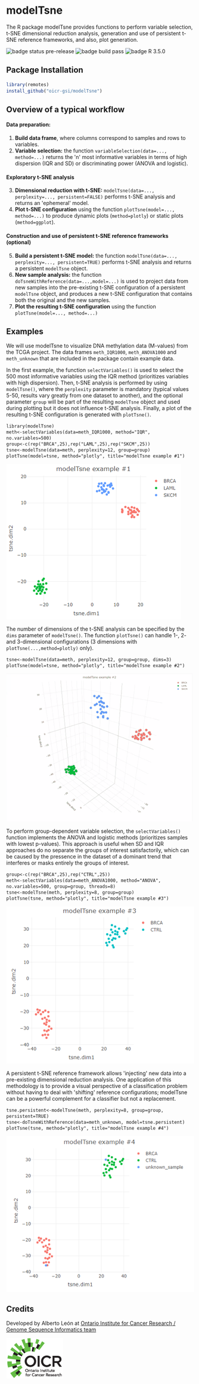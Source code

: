 # modelTsne
The R package modelTsne provides functions to perform variable selection, t-SNE dimensional reduction analysis, 
generation and use of persistent t-SNE reference frameworks, and also, plot generation.

![badge status pre-release](https://img.shields.io/badge/version-v0.99.0-orange.svg)
![badge build pass](https://img.shields.io/badge/build-passing-brightgreen.svg)
![badge R 3.5.0](https://img.shields.io/badge/R->%3D%203.5.0-blue.svg)

## Package Installation

```r
library(remotes)
install_github("oicr-gsi/modelTsne")
```

## Overview of a typical workflow

#### Data preparation:
  1) **Build data frame**, where columns correspond to samples and rows to variables.
  2) **Variable selection:** the function `variableSelection(data=..., method=...)` returns the 'n' most informative variables in terms of high dispersion (IQR and SD) or discriminating power (ANOVA and logistic).
  
#### Exploratory t-SNE analysis
  3) **Dimensional reduction with t-SNE:** `modelTsne(data=..., perplexity=..., persistent=FALSE)` performs t-SNE analysis and returns an 'ephemeral' model.
  4) **Plot t-SNE configuration** using the function `plotTsne(model=..., method=...)` to produce dynamic plots (`method=plotly`) or static plots (`method=ggplot`). 

#### Construction and use of persistent t-SNE reference frameworks (optional)
  5) **Build a persistent t-SNE model:** the function `modelTsne(data=..., perplexity=..., persistent=TRUE)` performs t-SNE analysis and returns a persistent `modelTsne` object.
  6) **New sample analysis:** the function `doTsneWithReference(data=...,model=...)` is used to project data from new samples into the pre-existing t-SNE configuration of a persistent `modelTsne` object, and produces a new t-SNE configuration that contains both the original and the new samples.
  7) **Plot the resulting t-SNE configuration** using the function `plotTsne(model=..., method=...)`

## Examples

We will use modelTsne to visualize DNA methylation data (M-values) from the TCGA project. The data frames `meth_IQR1000`, `meth_ANOVA1000` and `meth_unknown` that are included in the package contain example data.

In the first example, the function `selectVariables()` is used to select the 500 most informative variables using the IQR method (prioritizes variables with high dispersion). Then, t-SNE analysis is performed by using `modelTsne()`, where the `perplexity` parameter is mandatory (typical values 5-50, results vary greatly from one dataset to another), and the optional parameter `group` will be part of the resulting `modelTsne` object and used during plotting but it does not influence t-SNE analysis. Finally, a plot of the resulting t-SNE configuration is generated with `plotTsne()`.
```
library(modelTsne)
meth<-selectVariables(data=meth_IQR1000, method="IQR", no.variables=500)
group<-c(rep("BRCA",25),rep("LAML",25),rep("SKCM",25))
tsne<-modelTsne(data=meth, perplexity=12, group=group)
plotTsne(model=tsne, method="plotly", title="modelTsne example #1")
```
![plot modelTsne example 1](vignettes/plot_modelTsne_example_1.png)

The number of dimensions of the t-SNE analysis can be specified by the `dims` parameter of `modelTsne()`. The function `plotTsne()` can handle 1-, 2- and 3-dimensional configurations (3 dimensions with `plotTsne(...,method=plotly)` only).
```
tsne<-modelTsne(data=meth, perplexity=12, group=group, dims=3)
plotTsne(model=tsne, method="plotly", title="modelTsne example #2")
```
![plot modelTsne example 2](vignettes/plot_modelTsne_example_2.gif)

To perform group-dependent variable selection, the `selectVariables()` function implements the ANOVA and logistic methods (prioritizes samples with lowest p-values). This approach is useful when SD and IQR approaches do no separate the groups of interest satisfactorily, which can be caused by the pressence in the dataset of a dominant trend that interferes or masks entirely the groups of interest. 
```
group<-c(rep("BRCA",25),rep("CTRL",25))
meth<-selectVariables(data=meth_ANOVA1000, method="ANOVA", no.variables=500, group=group, threads=8)
tsne<-modelTsne(meth, perplexity=8, group=group)
plotTsne(tsne, method="plotly", title="modelTsne example #3")
```
![plot modelTsne example 3](vignettes/plot_modelTsne_example_3.png)

A persistent t-SNE reference framework allows 'injecting' new data into a pre-existing dimensional reduction analysis. One application of this methodology is to provide a visual perspective of a classification problem without having to deal with 'shifting' reference configurations; modelTsne can be a powerful complement for a classifier but not a replacement.
```
tsne.persistent<-modelTsne(meth, perplexity=8, group=group, persistent=TRUE)
tsne<-doTsneWithReference(data=meth_unknown, model=tsne.persistent)
plotTsne(tsne, method="plotly", title="modelTsne example #4")
```
![plot modelTsne example 4](vignettes/plot_modelTsne_example_4.png)


## Credits

Developed by Alberto León at [Ontario Institute for Cancer Research / Genome Sequence Informatics team](https://oicr.on.ca/)

[![OICR logo](vignettes/OICR_logo.png)](https://oicr.on.ca)


